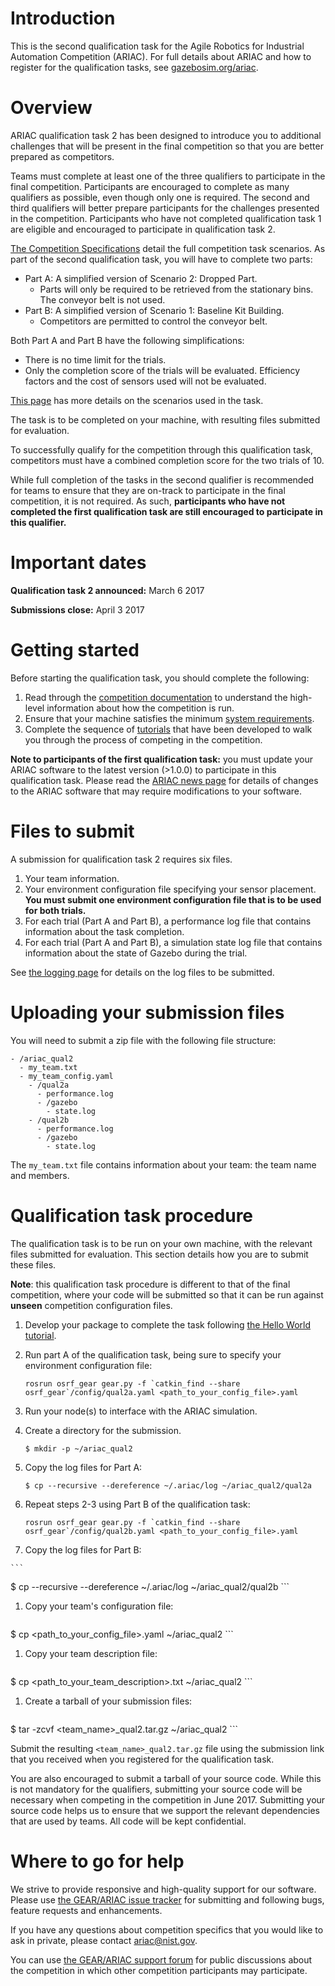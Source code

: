 # Introduction

This is the second qualification task for the Agile Robotics for Industrial Automation Competition (ARIAC). For full details about ARIAC and how to register for the qualification tasks, see [gazebosim.org/ariac](http://gazebosim.org/ariac).

# Overview

ARIAC qualification task 2 has been designed to introduce you to additional challenges that will be present in the final competition so that you are better prepared as competitors.


Teams must complete at least one of the three qualifiers to participate in the final competition.
Participants are encouraged to complete as many qualifiers as possible, even though only one is required.
The second and third qualifiers will better prepare participants for the challenges presented in the competition. Participants who have not completed qualification task 1 are eligible and encouraged to participate in qualification task 2.

[The Competition Specifications](https://bitbucket.org/osrf/ariac/wiki/2017/competition_specifications) detail the full competition task scenarios.
As part of the second qualification task, you will have to complete two parts:

-   Part A: A simplified version of Scenario 2: Dropped Part.
    -   Parts will only be required to be retrieved from the stationary bins. The conveyor belt is not used.
-   Part B: A simplified version of Scenario 1: Baseline Kit Building.
    -   Competitors are permitted to control the conveyor belt.

Both Part A and Part B have the following simplifications:

-   There is no time limit for the trials.
-   Only the completion score of the trials will be evaluated. Efficiency factors and the cost of sensors used will not be evaluated.

[This page](https://bitbucket.org/osrf/ariac/wiki/2017/qualifiers/qual2_scenarios) has more details on the scenarios used in the task.

The task is to be completed on your machine, with resulting files submitted for evaluation.

To successfully qualify for the competition through this qualification task, competitors must have a combined completion score for the two trials of 10.

While full completion of the tasks in the second qualifier is recommended for teams to ensure that they are on-track to participate in the final competition, it is not required.
As such, **participants who have not completed the first qualification task are still encouraged to participate in this qualifier.**

# Important dates

**Qualification task 2 announced:** March 6 2017

**Submissions close:** April 3 2017

# Getting started

Before starting the qualification task, you should complete the following:

1.   Read through the [competition documentation](https://bitbucket.org/osrf/ariac/wiki/2017/documentation) to understand the high-level information about how the competition is run.
1.   Ensure that your machine satisfies the minimum [system requirements](https://bitbucket.org/osrf/ariac/wiki/2017/system_requirements).
1.   Complete the sequence of [tutorials](https://bitbucket.org/osrf/ariac/wiki/2017/tutorials) that have been developed to walk you through the process of competing in the competition.


**Note to participants of the first qualification task:** you must update your ARIAC software to the latest version (>1.0.0) to participate in this qualification task. Please read the [ARIAC news page](https://bitbucket.org/osrf/ariac/wiki/2017/updates) for details of changes to the ARIAC software that may require modifications to your software.

# Files to submit

A submission for qualification task 2 requires six files.

1.  Your team information.
1.  Your environment configuration file specifying your sensor placement. **You must submit one environment configuration file that is to be used for both trials.**
1.  For each trial (Part A and Part B), a performance log file that contains information about the task completion.
1.  For each trial (Part A and Part B), a simulation state log file that contains information about the state of Gazebo during the trial.

See [the logging page](https://bitbucket.org/osrf/ariac/wiki/2017/qualifiers/logging) for details on the log files to be submitted.

# Uploading your submission files

You will need to submit a zip file with the following file structure:


```
- /ariac_qual2
  - my_team.txt
  - my_team_config.yaml
    - /qual2a
      - performance.log
      - /gazebo
        - state.log
    - /qual2b
      - performance.log
      - /gazebo
        - state.log
```

The `my_team.txt` file contains information about your team: the team name and members.

# Qualification task procedure

The qualification task is to be run on your own machine, with the relevant files submitted for evaluation.
This section details how you are to submit these files.

**Note**: this qualification task procedure is different to that of the final competition, where your code will be submitted so that it can be run against **unseen** competition configuration files.

1.  Develop your package to complete the task following [the Hello World tutorial](http://wiki.ros.org/ariac/Tutorials/HelloWorld).

1.  Run part A of the qualification task, being sure to specify your environment configuration file:

    ```
    rosrun osrf_gear gear.py -f `catkin_find --share osrf_gear`/config/qual2a.yaml <path_to_your_config_file>.yaml
    ```

1.  Run your node(s) to interface with the ARIAC simulation.

1.  Create a directory for the submission.

    ```
    $ mkdir -p ~/ariac_qual2
    ```

1.  Copy the log files for Part A:

    ```
    $ cp --recursive --dereference ~/.ariac/log ~/ariac_qual2/qual2a
    ```

1.  Repeat steps 2-3 using Part B of the qualification task:

    ```
    rosrun osrf_gear gear.py -f `catkin_find --share osrf_gear`/config/qual2b.yaml <path_to_your_config_file>.yaml
    ```

1.   Copy the log files for Part B:

    ```
$ cp --recursive --dereference ~/.ariac/log ~/ariac_qual2/qual2b
    ```

1.  Copy your team's configuration file:

    ```
$ cp <path_to_your_config_file>.yaml ~/ariac_qual2
    ```

1.  Copy your team description file:

    ```
$ cp <path_to_your_team_description>.txt ~/ariac_qual2
    ```

1.  Create a tarball of your submission files:

    ```
$ tar -zcvf <team_name>_qual2.tar.gz ~/ariac_qual2
    ```

Submit the resulting `<team_name>_qual2.tar.gz` file using the submission link that you received when you registered for the qualification task.

You are also encouraged to submit a tarball of your source code. While this is not mandatory for the  qualifiers, submitting your source code will be necessary when competing in the competition in June 2017. Submitting your source code helps us to ensure that we support the relevant dependencies that are used by teams. All code will be kept confidential.

# Where to go for help
We strive to provide responsive and high-quality support for our software.
Please use [the GEAR/ARIAC issue tracker](https://bitbucket.org/osrf/ariac/issues?status=new&status=open) for submitting and following bugs, feature requests and enhancements.

If you have any questions about competition specifics that you would like to ask in private, please contact ariac@nist.gov.

You can use [the GEAR/ARIAC support forum](https://discourse.ros.org/c/ariac-users) for public discussions about the competition in which other competition participants may participate.
